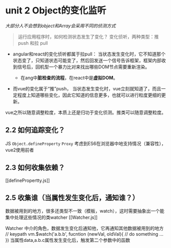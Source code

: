 
# unit 2 Object的变化监听

*大部分人不会想到object和Array会采用不同的侦测方式*

> 运行应用程序时，如何检测状态发生了变化？
变化侦听，两种类型：推push 和拉 pull

+ angular和react的变化侦听都属于拉pull：
当状态发生变化时，它不知道那个状态变了，只知道状态可能变了，然后回发送一个信号告诉框架，框架内部收到信号后，回机型一个暴力比对来找出哪些DOM节点需要重新渲染。
  - 在ang中**脏检查的流程**，在react中是**虚拟DOM**。

+ 而vue的变化属于“推”push，
当状态发生变化时，vue立刻就知道了，而且一定程度上知道哪些变化，因此它知道的信息更多，也就可以进行粒度更细的更新。

vue之所以随意调整粒度，本质上还是归功于变化侦测。推类可以随意调整粒度。


## 2.2 如何追踪变化？
JS `Object.defineProperty` `Proxy`
考虑到ES6在浏览器中地支持情况（兼容性），vue2使用前者

## 2.3 如何收集依赖？

[[definePropertty.js]]


## 2.5 收集谁（当属性发生变化后，通知谁？）
数据被用到的地方，很多还类型不一致（模板，watch），这时需要抽象出一个能集中处理这些情况的类watcher
[[Watcher.js]]

Watcher 中介的角色，数据发生变化后通知他，它再通知其他数据被用到的地方
// keypath
vm.$watch('a.b.b', fucntion (newVal, oldVal){
  // do something ...
})
当属性data,a.b.c属性发生变化后，触发第二个参数中的函数










